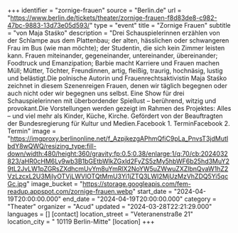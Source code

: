 +++
identifier = "zornige-frauen"
source = "Berlin.de"
url = "https://www.berlin.de/tickets/theater/zornige-frauen-f8d83de8-c982-47bc-9883-13d73e05d593/"
type = "event"
title = "Zornige Frauen"
subtitle = "von Maja Staśko"
description = "Drei Schauspielerinnen erzählen von der Schlampe aus dem Plattenbau; der alten, hässlichen oder schwangeren Frau im Bus (wie man möchte); der Studentin, die sich kein Zimmer leisten kann. Frauen miteinander, gegeneinander, untereinander, übereinander; Foodtruck und Emanzipation; Barbie macht Karriere und Frauen machen Müll; Mütter, Töchter, Freundinnen, artig, fleißig, traurig, hochnäsig, lustig und belästigt.Die polnische Autorin und Frauenrechtsaktivistin Maja Staśko zeichnet in diesem Szenenreigen Frauen, denen wir täglich begegnen oder auch nicht oder wir begegnen uns selbst. Eine Show für drei Schauspielerinnen mit überbordender Spiellust – berührend, witzig und provokant.Die Vorstellungen werden gezeigt im Rahmen des Projektes: Alles – und viel mehr als Kinder, Küche, Kirche. Gefördert von der Beauftragten der Bundesregierung für Kultur und Medien.Facebook 1. TerminFacebook 2. Termin"
image = "https://imgproxy.berlinonline.net/f_AzpjkezgAPhmQfiC9pLa_PnvsT3jdMutIbdY8wQWQ/resizing_type:fill-down/width:480/height:360/gravity:fp:0.5:0.38/enlarge:1/q:70/cb:2024032823/aHR0cHM6Ly9wb3B1bGEtbWlkZGxld2FyZS5zMy5hbWF6b25hd3MuY29tL2JvLW1pZGRsZXdhcmUvYm8uYmRlX2NoYW5uZWwuZXZlbnQvaW1hZ2VzLzcxL2U3MjIyOTVjLWVlOTQtMmU3Yi1jZTQ3LWI2MjUzMzVhZDQ5Yi5qcGc.jpg"
image_bucket = "https://storage.googleapis.com/fem-readup.appspot.com/zornige-frauen.webp"
start_date = "2024-04-19T20:00:00.000"
end_date = "2024-04-19T20:00:00.000"
category = "Theater"
organizer = "Acud"
updated = "2024-03-28T22:21:29.000"
languages = []
[contact]
location_street = "Veteranenstraße 21"
location_city = " 10119 Berlin-Mitte"
[location]
+++